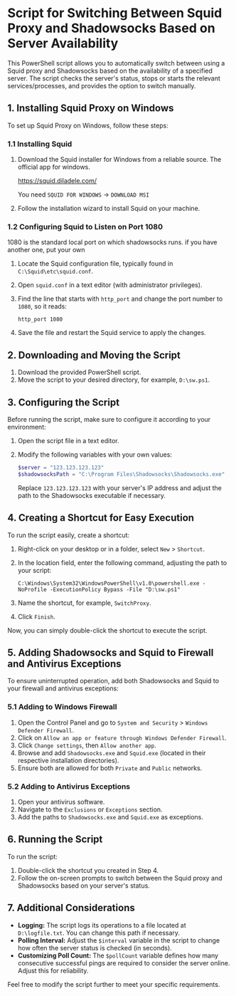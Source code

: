 # Script for Switching Between Squid Proxy and Shadowsocks Based on Server Availability

This PowerShell script allows you to automatically switch between using a Squid proxy and Shadowsocks based on the availability of a specified server. The script checks the server's status, stops or starts the relevant services/processes, and provides the option to switch manually.

## 1. Installing Squid Proxy on Windows

To set up Squid Proxy on Windows, follow these steps:

### 1.1 Installing Squid

1. Download the Squid installer for Windows from a reliable source.
   The official app for windows.

   <https://squid.diladele.com/>

   You need `SQUID FOR WINDOWS` -> `DOWNLOAD MSI`

2. Follow the installation wizard to install Squid on your machine.

### 1.2 Configuring Squid to Listen on Port 1080

1080 is the standard local port on which shadowsocks runs. if you have another one, put your own

1. Locate the Squid configuration file, typically found in `C:\Squid\etc\squid.conf`.
2. Open `squid.conf` in a text editor (with administrator privileges).
3. Find the line that starts with `http_port` and change the port number to `1080`, so it reads:

   ```plaintext
   http_port 1080
   ```

4. Save the file and restart the Squid service to apply the changes.

## 2. Downloading and Moving the Script

1. Download the provided PowerShell script.
2. Move the script to your desired directory, for example, `D:\sw.ps1`.

## 3. Configuring the Script

Before running the script, make sure to configure it according to your environment:

1. Open the script file in a text editor.
2. Modify the following variables with your own values:

   ```powershell
   $server = "123.123.123.123"
   $shadowsocksPath = "C:\Program Files\Shadowsocks\Shadowsocks.exe"
   ```

   Replace `123.123.123.123` with your server's IP address and adjust the path to the Shadowsocks executable if necessary.

## 4. Creating a Shortcut for Easy Execution

To run the script easily, create a shortcut:

1. Right-click on your desktop or in a folder, select `New` > `Shortcut`.
2. In the location field, enter the following command, adjusting the path to your script:

   ```plaintext
   C:\Windows\System32\WindowsPowerShell\v1.0\powershell.exe -NoProfile -ExecutionPolicy Bypass -File "D:\sw.ps1"
   ```

3. Name the shortcut, for example, `SwitchProxy`.
4. Click `Finish`.

Now, you can simply double-click the shortcut to execute the script.

## 5. Adding Shadowsocks and Squid to Firewall and Antivirus Exceptions

To ensure uninterrupted operation, add both Shadowsocks and Squid to your firewall and antivirus exceptions:

### 5.1 Adding to Windows Firewall

1. Open the Control Panel and go to `System and Security` > `Windows Defender Firewall`.
2. Click on `Allow an app or feature through Windows Defender Firewall`.
3. Click `Change settings`, then `Allow another app`.
4. Browse and add `Shadowsocks.exe` and `Squid.exe` (located in their respective installation directories).
5. Ensure both are allowed for both `Private` and `Public` networks.

### 5.2 Adding to Antivirus Exceptions

1. Open your antivirus software.
2. Navigate to the `Exclusions` or `Exceptions` section.
3. Add the paths to `Shadowsocks.exe` and `Squid.exe` as exceptions.

## 6. Running the Script

To run the script:

1. Double-click the shortcut you created in Step 4.
2. Follow the on-screen prompts to switch between the Squid proxy and Shadowsocks based on your server's status.

## 7. Additional Considerations

- **Logging:** The script logs its operations to a file located at `D:\logfile.txt`. You can change this path if necessary.
- **Polling Interval:** Adjust the `$interval` variable in the script to change how often the server status is checked (in seconds).
- **Customizing Poll Count:** The `$pollCount` variable defines how many consecutive successful pings are required to consider the server online. Adjust this for reliability.

Feel free to modify the script further to meet your specific requirements.
